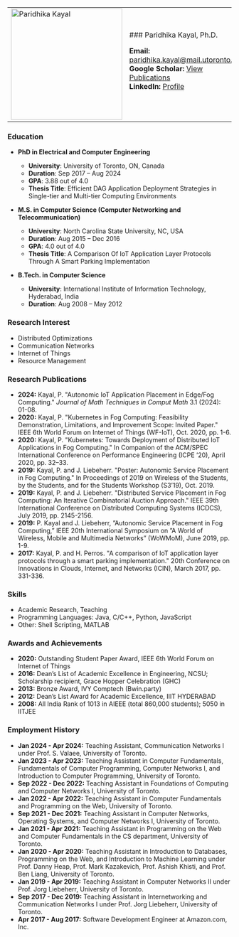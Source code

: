 <table>
<tr>

<td>

<img src="https://drive.google.com/uc?id=1aTUWTOBCEnzsQ9ApsxALs2rzhTuyAzez" alt="Paridhika Kayal" width="250" title="Paridhika Kayal">

</td>
<td>
### Paridhika Kayal, Ph.D.

**Email:** [paridhika.kayal@mail.utoronto.ca](mailto:paridhika.kayal@mail.utoronto.ca)  
**Google Scholar:** [View Publications](https://scholar.google.ca/citations?user=rZwsV7AAAAAJ&hl=en)  
**LinkedIn:** [Profile](https://www.linkedin.com/in/paridhikakayal/)

</td>
</tr>
</table>

### Education
- **PhD in Electrical and Computer Engineering**
  - **University**: University of Toronto, ON, Canada
  - **Duration**: Sep 2017 – Aug 2024
  - **GPA**: 3.88 out of 4.0
  - **Thesis Title**: Efficient DAG Application Deployment Strategies in Single-tier and Multi-tier Computing Environments

- **M.S. in Computer Science (Computer Networking and Telecommunication)**
  - **University**: North Carolina State University, NC, USA
  - **Duration**: Aug 2015 – Dec 2016
  - **GPA**: 4.0 out of 4.0
  - **Thesis Title**: A Comparison Of IoT Application Layer Protocols Through A Smart Parking Implementation

- **B.Tech. in Computer Science**
  - **University**: International Institute of Information Technology, Hyderabad, India
  - **Duration**: Aug 2008 – May 2012

### Research Interest
- Distributed Optimizations
- Communication Networks
- Internet of Things
- Resource Management

### Research Publications
- **2024:** Kayal, P. "Autonomic IoT Application Placement in Edge/Fog Computing." *Journal of Math Techniques in Comput Math* 3.1 (2024): 01-08.
- **2020:** Kayal, P. "Kubernetes in Fog Computing: Feasibility Demonstration, Limitations, and Improvement Scope: Invited Paper." IEEE 6th World Forum on Internet of Things (WF-IoT), Oct. 2020, pp. 1-6.
- **2020:** Kayal, P. "Kubernetes: Towards Deployment of Distributed IoT Applications in Fog Computing." In Companion of the ACM/SPEC International Conference on Performance Engineering (ICPE ’20), April 2020, pp. 32–33.
- **2019:** Kayal, P. and J. Liebeherr. "Poster: Autonomic Service Placement in Fog Computing." In Proceedings of 2019 on Wireless of the Students, by the Students, and for the Students Workshop (S3’19), Oct. 2019.
- **2019:** Kayal, P. and J. Liebeherr. "Distributed Service Placement in Fog Computing: An Iterative Combinatorial Auction Approach." IEEE 39th International Conference on Distributed Computing Systems (ICDCS), July 2019, pp. 2145-2156.
- **2019:** P. Kayal and J. Liebeherr, ”Autonomic Service Placement in Fog Computing,” IEEE 20th International Symposium on ”A World of Wireless, Mobile and Multimedia Networks” (WoWMoM), June 2019, pp. 1-9.
- **2017:** Kayal, P. and H. Perros. "A comparison of IoT application layer protocols through a smart parking implementation." 20th Conference on Innovations in Clouds, Internet, and Networks (ICIN), March 2017, pp. 331-336.

### Skills
- Academic Research, Teaching
- Programming Languages: Java, C/C++, Python, JavaScript
- Other: Shell Scripting, MATLAB

### Awards and Achievements
- **2020:** Outstanding Student Paper Award, IEEE 6th World Forum on Internet of Things
- **2016:** Dean’s List of Academic Excellence in Engineering, NCSU; Scholarship recipient, Grace Hopper Celebration (GHC)
- **2013:** Bronze Award, IVY Comptech (Bwin.party)
- **2012:** Dean’s List Award for Academic Excellence, IIIT HYDERABAD
- **2008:** All India Rank of 1013 in AIEEE (total 860,000 students); 5050 in IITJEE

### Employment History
- **Jan 2024 - Apr 2024:** Teaching Assistant, Communication Networks I under Prof. S. Valaee, University of Toronto.
- **Jan 2023 - Apr 2023:** Teaching Assistant in Computer Fundamentals, Fundamentals of Computer Programming, Computer Networks I, and Introduction to Computer Programming, University of Toronto.
- **Sep 2022 - Dec 2022:** Teaching Assistant in Foundations of Computing and Computer Networks I, University of Toronto.
- **Jan 2022 - Apr 2022:** Teaching Assistant in Computer Fundamentals and Programming on the Web, University of Toronto.
- **Sep 2021 - Dec 2021:** Teaching Assistant in Computer Networks, Operating Systems, and Computer Networks I, University of Toronto.
- **Jan 2021 - Apr 2021:** Teaching Assistant in Programming on the Web and Computer Fundamentals in the CS department, University of Toronto.
- **Jan 2020 - Apr 2020:** Teaching Assistant in Introduction to Databases, Programming on the Web, and Introduction to Machine Learning under Prof. Danny Heap, Prof. Mark Kazakevich, Prof. Ashish Khisti, and Prof. Ben Liang, University of Toronto.
- **Jan 2019 - Apr 2019:** Teaching Assistant in Computer Networks II under Prof. Jorg Liebeherr, University of Toronto.
- **Sep 2017 - Dec 2019:** Teaching Assistant in Internetworking and Communication Networks I under Prof. Jorg Liebeherr, University of Toronto.
- **Apr 2017 - Aug 2017:** Software Development Engineer at Amazon.com, Inc.
